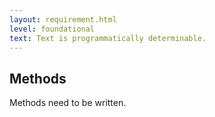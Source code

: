 ```yaml
---
layout: requirement.html
level: foundational
text: Text is programmatically determinable.
---
```


## Methods

<p class="ednote">Methods need to be written.</p>